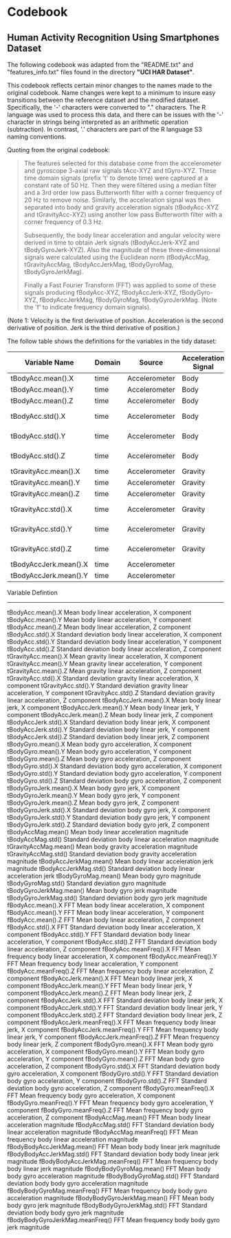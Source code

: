 Codebook
========

Human Activity Recognition Using Smartphones Dataset
----------------------------------------------------

The following codebook was adapted from the "README.txt" and "features_info.txt" files found in the directory **"UCI HAR Dataset"**.

This codebook reflects certain minor changes to the names made to the original codebook.  Name changes were kept to a minimum to insure easy transitions between the reference dataset and the modified dataset.  Specifically, the '-' characters were converted to "." characters.  The R language was used to process this data, and there can be issues with the '-' character in strings being interpreted as an arithmetic operation (subtraction).  In contrast, '.' characters are part of the R language S3 naming conventions.

Quoting from the original codebook:

> The features selected for this database come from the accelerometer and gyroscope 3-axial raw signals tAcc-XYZ and tGyro-XYZ. These time domain signals (prefix 't' to denote time) were captured at a constant rate of 50 Hz. Then they were filtered using a median filter and a 3rd order low pass Butterworth filter with a corner frequency of 20 Hz to remove noise. Similarly, the acceleration signal was then separated into body and gravity acceleration signals (tBodyAcc-XYZ and tGravityAcc-XYZ) using another low pass Butterworth filter with a corner frequency of 0.3 Hz.
>
> Subsequently, the body linear acceleration and angular velocity were derived in time to obtain Jerk signals (tBodyAccJerk-XYZ and tBodyGyroJerk-XYZ). Also the magnitude of these three-dimensional signals were calculated using the Euclidean norm (tBodyAccMag, tGravityAccMag, tBodyAccJerkMag, tBodyGyroMag, tBodyGyroJerkMag).
>
> Finally a Fast Fourier Transform (FFT) was applied to some of these signals producing fBodyAcc-XYZ, fBodyAccJerk-XYZ, fBodyGyro-XYZ, fBodyAccJerkMag, fBodyGyroMag, fBodyGyroJerkMag. (Note the 'f' to indicate frequency domain signals).

(Note 1: Velocity is the first derivative of position.
         Acceleration is the second derivative of position.
         Jerk is the third derivative of position.)

The follow table shows the definitions for the variables in the tidy dataset:

| Variable Name         | Domain | Source        | Acceleration Signal | Derivative | quantity     | Component |
|-----------------------|--------|---------------|---------------------|------------|--------------|-----------|
| tBodyAcc.mean().X     | time   | Accelerometer | Body                | second     | mean         | X         |
| tBodyAcc.mean().Y     | time   | Accelerometer | Body                | second     | mean         | Y         |
| tBodyAcc.mean().Z     | time   | Accelerometer | Body                | second     | mean         | Z         |
| tBodyAcc.std().X      | time   | Accelerometer | Body                | second     | standard dev | X         |
| tBodyAcc.std().Y      | time   | Accelerometer | Body                | second     | standard dev | Y         |
| tBodyAcc.std().Z      | time   | Accelerometer | Body                | second     | standard dev | Z         |
| tGravityAcc.mean().X  | time   | Accelerometer | Gravity             | second     | mean         | X         |
| tGravityAcc.mean().Y  | time   | Accelerometer | Gravity             | second     | mean         | Y         |
| tGravityAcc.mean().Z  | time   | Accelerometer | Gravity             | second     | mean         | Z         |
| tGravityAcc.std().X   | time   | Accelerometer | Gravity             | second     | standard dev | X         |
| tGravityAcc.std().Y   | time   | Accelerometer | Gravity             | second     | standard dev | Y         |
| tGravityAcc.std().Z   | time   | Accelerometer | Gravity             | second     | standard dev | Z         |
| tBodyAccJerk.mean().X | time   | Accelerometer |                     | third      |              |           |
| tBodyAccJerk.mean().Y | time   | Accelerometer |                     | third      |              |           |


Variable                         Defintion
-------------------------------  ---------
tBodyAcc.mean().X                Mean body linear acceleration, X component
tBodyAcc.mean().Y                Mean body linear acceleration, Y component
tBodyAcc.mean().Z                Mean body linear acceleration, Z component
tBodyAcc.std().X                 Standard deviation body linear acceleration, X component
tBodyAcc.std().Y                 Standard deviation body linear acceleration, Y component
tBodyAcc.std().Z                 Standard deviation body linear acceleration, Z component
tGravityAcc.mean().X             Mean gravity linear acceleration, X component
tGravityAcc.mean().Y             Mean gravity linear acceleration, Y component
tGravityAcc.mean().Z             Mean gravity linear acceleration, Z component
tGravityAcc.std().X              Standard deviation gravity linear acceleration, X component
tGravityAcc.std().Y              Standard deviation gravity linear acceleration, Y component
tGravityAcc.std().Z              Standard deviation gravity linear acceleration, Z component
tBodyAccJerk.mean().X            Mean body linear jerk, X component
tBodyAccJerk.mean().Y            Mean body linear jerk, Y component
tBodyAccJerk.mean().Z            Mean body linear jerk, Z component
tBodyAccJerk.std().X             Standard deviation body linear jerk, X component
tBodyAccJerk.std().Y             Standard deviation body linear jerk, Y component
tBodyAccJerk.std().Z             Standard deviation body linear jerk, Z component
tBodyGyro.mean().X               Mean body gyro acceleration, X component
tBodyGyro.mean().Y               Mean body gyro acceleration, Y component
tBodyGyro.mean().Z               Mean body gyro acceleration, Z component
tBodyGyro.std().X                Standard deviation body gyro acceleration, X component
tBodyGyro.std().Y                Standard deviation body gyro acceleration, Y component
tBodyGyro.std().Z                Standard deviation body gyro acceleration, Z component
tBodyGyroJerk.mean().X           Mean body gyro jerk, X component
tBodyGyroJerk.mean().Y           Mean body gyro jerk, Y component
tBodyGyroJerk.mean().Z           Mean body gyro jerk, Z component
tBodyGyroJerk.std().X            Standard deviation body gyro jerk, X component
tBodyGyroJerk.std().Y            Standard deviation body gyro jerk, Y component
tBodyGyroJerk.std().Z            Standard deviation body gyro jerk, Z component
tBodyAccMag.mean()               Mean body linear acceleration magnitude
tBodyAccMag.std()                Standard deviation body linear acceleration magnitude
tGravityAccMag.mean()            Mean body gravity acceleration magnitude
tGravityAccMag.std()             Standard deviation body gravity acceleration magnitude
tBodyAccJerkMag.mean()           Mean body linear acceleration jerk magnitude
tBodyAccJerkMag.std()            Standard deviation body linear acceleration jerk
tBodyGyroMag.mean()              Mean body gyro magnitude
tBodyGyroMag.std()               Standard deviation gyro magnitude
tBodyGyroJerkMag.mean()          Mean body gyro jerk magnitude
tBodyGyroJerkMag.std()           Standard deviation body gyro jerk magnitude
fBodyAcc.mean().X                FFT Mean body linear acceleration, X component
fBodyAcc.mean().Y                FFT Mean body linear acceleration, Y component
fBodyAcc.mean().Z                FFT Mean body linear acceleration, Z component
fBodyAcc.std().X                 FFT Standard deviation body linear acceleration, X component
fBodyAcc.std().Y                 FFT Standard deviation body linear acceleration, Y component
fBodyAcc.std().Z                 FFT Standard deviation body linear acceleration, Z component
fBodyAcc.meanFreq().X            FFT Mean frequency body linear acceleration, X component
fBodyAcc.meanFreq().Y            FFT Mean frequency body linear acceleration, Y component
fBodyAcc.meanFreq().Z            FFT Mean frequency body linear acceleration, Z component
fBodyAccJerk.mean().X            FFT Mean body linear jerk, X component
fBodyAccJerk.mean().Y            FFT Mean body linear jerk, Y component
fBodyAccJerk.mean().Z            FFT Mean body linear jerk, Z component
fBodyAccJerk.std().X             FFT Standard deviation body linear jerk, X component
fBodyAccJerk.std().Y             FFT Standard deviation body linear jerk, Y component
fBodyAccJerk.std().Z             FFT Standard deviation body linear jerk, Z component
fBodyAccJerk.meanFreq().X        FFT Mean frequency body linear jerk, X component
fBodyAccJerk.meanFreq().Y        FFT Mean frequency body linear jerk, Y component
fBodyAccJerk.meanFreq().Z        FFT Mean frequency body linear jerk, Z component
fBodyGyro.mean().X               FFT Mean body gyro acceleration, X component
fBodyGyro.mean().Y               FFT Mean body gyro acceleration, Y component
fBodyGyro.mean().Z               FFT Mean body gyro acceleration, Z component
fBodyGyro.std().X                FFT Standard deviation body gyro acceleration, X component
fBodyGyro.std().Y                FFT Standard deviation body gyro acceleration, Y component
fBodyGyro.std().Z                FFT Standard deviation body gyro acceleration, Z component
fBodyGyro.meanFreq().X           FFT Mean frequency body gyro acceleration, X component
fBodyGyro.meanFreq().Y           FFT Mean frequency body gyro acceleration, Y component
fBodyGyro.meanFreq().Z           FFT Mean frequency body gyro acceleration, Z component
fBodyAccMag.mean()               FFT Mean body linear acceleration magnitude
fBodyAccMag.std()                FFT Standard deviation body linear acceleration magnitude
fBodyAccMag.meanFreq()           FFT Mean frequency body linear acceleration magnitude
fBodyBodyAccJerkMag.mean()       FFT Mean body body linear jerk magnitude
fBodyBodyAccJerkMag.std()        FFT Standard deviation body body linear jerk magnitude
fBodyBodyAccJerkMag.meanFreq()   FFT Mean frequency body body linear jerk magnitude
fBodyBodyGyroMag.mean()          FFT Mean body body gyro acceleration magnitude
fBodyBodyGyroMag.std()           FFT Standard deviation body body gyro acceleration magnitude
fBodyBodyGyroMag.meanFreq()      FFT Mean frequency body body gyro acceleration magnitude
fBodyBodyGyroJerkMag.mean()      FFT Mean body body gyro jerk magnitude
fBodyBodyGyroJerkMag.std()       FFT Standard deviation body body gyro jerk magnitude
fBodyBodyGyroJerkMag.meanFreq()  FFT Mean frequency body body gyro jerk magnitude

